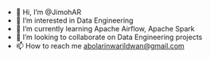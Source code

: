 - 👋 Hi, I’m @JimohAR
- 👀 I’m interested in Data Engineering
- 🌱 I’m currently learning Apache Airflow, Apache Spark
- 💞️ I’m looking to collaborate on Data Engineering projects
- 📫 How to reach me abolarinwarildwan@gmail.com

<!---
JimohAR/JimohAR is a ✨ special ✨ repository because its `README.md` (this file) appears on your GitHub profile.
You can click the Preview link to take a look at your changes.
--->
